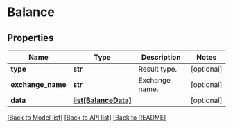 # Balance

## Properties
Name | Type | Description | Notes
------------ | ------------- | ------------- | -------------
**type** | **str** | Result type. | [optional] 
**exchange_name** | **str** | Exchange name. | [optional] 
**data** | [**list[BalanceData]**](BalanceData.md) |  | [optional] 

[[Back to Model list]](../README.md#documentation-for-models) [[Back to API list]](../README.md#documentation-for-api-endpoints) [[Back to README]](../README.md)


